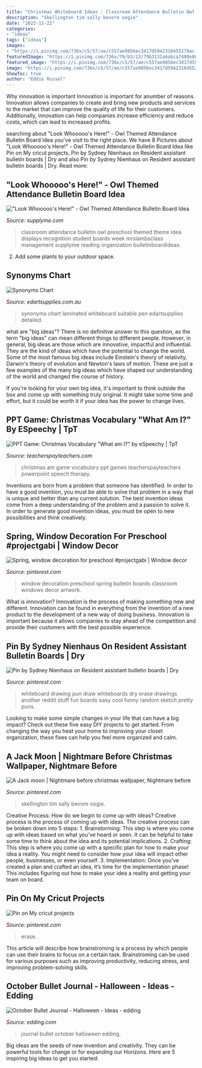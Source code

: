 ```yaml
---
title: "Christmas Whiteboard Ideas : Classroom Attendance Bulletin Owl Preschool Themed Theme Idea Displays Recognition Student Boards Week Mrslambsclass Management Supplyme Reading Organization Bulletinboardideas"
description: "Skellington tim sally bevore oogie"
date: "2022-11-22"
categories:
- "ideas"
tags: ["ideas"]
images:
- "https://i.pinimg.com/736x/c5/57/ae/c557ae9856ec3417d5942310455270ac.jpg"
featuredImage: "https://i.pinimg.com/736x/79/b3/13/79b3131a6abca7480e06b03b06e249f9.jpg"
featured_image: "https://i.pinimg.com/736x/c5/57/ae/c557ae9856ec3417d5942310455270ac.jpg"
image: "https://i.pinimg.com/736x/c5/57/ae/c557ae9856ec3417d5942310455270ac.jpg"
ShowToc: true
author: "Eddie Russel"
---
```



Why innovation is important
Innovation is important for anumber of reasons. Innovation allows companies to create and bring new products and services to the market that can improve the quality of life for their customers. Additionally, innovation can help companies increase efficiency and reduce costs, which can lead to increased profits.

	

		
searching about &quot;Look Whooooo&#039;s Here!&quot; - Owl Themed Attendance Bulletin Board Idea you've visit to the right place. We have 8 Pictures about &quot;Look Whooooo&#039;s Here!&quot; - Owl Themed Attendance Bulletin Board Idea like Pin on My cricut projects, Pin by Sydney Nienhaus on Resident assistant bulletin boards | Dry and also Pin by Sydney Nienhaus on Resident assistant bulletin boards | Dry. Read more:
		
    
## &quot;Look Whooooo&#039;s Here!&quot; - Owl Themed Attendance Bulletin Board Idea

<img loading=lazy src="http://cdn.shopify.com/s/files/1/1418/0968/products/Look-Whos-Here-Bulletin-Board_grande.jpg?v=1522781834" onerror="this.onerror=null;this.src='https://tse4.mm.bing.net/th?id=OIP.HtxllufSojQFkQdbpBnZLgAAAA&amp;pid=15.1';" alt="&quot;Look Whooooo&#039;s Here!&quot; - Owl Themed Attendance Bulletin Board Idea">

_Source: supplyme.com_

>classroom attendance bulletin owl preschool themed theme idea displays recognition student boards week mrslambsclass management supplyme reading organization bulletinboardideas. 

	

2. Add some plants to your outdoor space.

    
## Synonyms Chart

<img loading=lazy src="https://www.edartsupplies.com.au/images/P/CH6284.jpg" onerror="this.onerror=null;this.src='https://tse1.mm.bing.net/th?id=OIP.KjyWjREKhN7wjiYEP8SWKQHaHa&amp;pid=15.1';" alt="Synonyms Chart">

_Source: edartsupplies.com.au_

>synonyms chart laminated whiteboard suitable pen edartsupplies detailed. 

	

what are "big ideas"?
There is no definitive answer to this question, as the term "big ideas" can mean different things to different people. However, in general, big ideas are those which are innovative, impactful and influential. They are the kind of ideas which have the potential to change the world.
Some of the most famous big ideas include Einstein's theory of relativity, Darwin's theory of evolution and Newton's laws of motion. These are just a few examples of the many big ideas which have shaped our understanding of the world and changed the course of history.

If you're looking for your own big idea, it's important to think outside the box and come up with something truly original. It might take some time and effort, but it could be worth it if your idea has the power to change lives.

    
## PPT Game: Christmas Vocabulary &quot;What Am I?&quot; By ESpeechy | TpT

<img loading=lazy src="https://ecdn.teacherspayteachers.com/thumbitem/-NEW-Christmas-What-am-I-Vocabulary-PowerPoint-Game-NO-PREP--2894291-1518448309/original-2894291-1.jpg" onerror="this.onerror=null;this.src='https://tse3.mm.bing.net/th?id=OIP.97iVqlMI_nb8y4o8c3tQ_QAAAA&amp;pid=15.1';" alt="PPT Game: Christmas Vocabulary &quot;What am I?&quot; by eSpeechy | TpT">

_Source: teacherspayteachers.com_

>christmas am game vocabulary ppt games teacherspayteachers powerpoint speech therapy. 

	

Inventions are born from a problem that someone has identified. In order to have a good invention, you must be able to solve that problem in a way that is unique and better than any current solution. The best invention ideas come from a deep understanding of the problem and a passion to solve it. In order to generate good invention ideas, you must be open to new possibilities and think creatively.

    
## Spring, Window Decoration For Preschool #projectgabi | Window Decor

<img loading=lazy src="https://i.pinimg.com/originals/fe/4b/59/fe4b59b6e3290806ed19f28855b70de5.jpg" onerror="this.onerror=null;this.src='https://tse4.mm.bing.net/th?id=OIP.rsdvZRblw7zomBELUD24LAHaFj&amp;pid=15.1';" alt="Spring, window decoration for preschool #projectgabi | Window decor">

_Source: pinterest.com_

>window decoration preschool spring bulletin boards classroom windows decor artwork. 

	

What is innovation?
Innovation is the process of making something new and different. Innovation can be found in everything from the invention of a new product to the development of a new way of doing business. Innovation is important because it allows companies to stay ahead of the competition and provide their customers with the best possible experience.

    
## Pin By Sydney Nienhaus On Resident Assistant Bulletin Boards | Dry

<img loading=lazy src="https://i.pinimg.com/736x/79/b3/13/79b3131a6abca7480e06b03b06e249f9.jpg" onerror="this.onerror=null;this.src='https://tse3.mm.bing.net/th?id=OIP.hFKwwH5IEyX2bIHDrP0nggHaHa&amp;pid=15.1';" alt="Pin by Sydney Nienhaus on Resident assistant bulletin boards | Dry">

_Source: pinterest.com_

>whiteboard drawing pun draw whiteboards dry erase drawings another reddit stuff fun boards easy cool funny random sketch pretty puns. 

	

Looking to make some simple changes in your life that can have a big impact? Check out these five easy DIY projects to get started. From changing the way you heat your home to improving your closet organization, these fixes can help you feel more organized and calm.

    
## A Jack Moon | Nightmare Before Christmas Wallpaper, Nightmare Before

<img loading=lazy src="https://i.pinimg.com/736x/c5/57/ae/c557ae9856ec3417d5942310455270ac.jpg" onerror="this.onerror=null;this.src='https://tse1.mm.bing.net/th?id=OIP.W9ElRpDhlXmaADccsUJiQQHaI3&amp;pid=15.1';" alt="A Jack moon | Nightmare before christmas wallpaper, Nightmare before">

_Source: pinterest.com_

>skellington tim sally bevore oogie. 

	

Creative Process: How do we begin to come up with ideas?
Creative process is the process of coming up with ideas. The creative process can be broken down into 5 steps: 1. Brainstorming: This step is where you come up with ideas based on what you’ve heard or seen. It can be helpful to take some time to think about the idea and its potential implications. 2. Crafting: This step is where you come up with a specific plan for how to make your idea a reality. You might need to consider how your idea will impact other people, businesses, or even yourself. 3. Implementation: Once you’ve created a plan and crafted an idea, it’s time for the implementation phase! This includes figuring out how to make your idea a reality and getting your team on board. 
    
## Pin On My Cricut Projects

<img loading=lazy src="https://i.pinimg.com/1200x/75/36/1c/75361c5ec0abbf4dc9d15b19400743f8.jpg" onerror="this.onerror=null;this.src='https://tse3.mm.bing.net/th?id=OIP.zoT6pXST7-BjRvr3vq1DdQHaLH&amp;pid=15.1';" alt="Pin on My cricut projects">

_Source: pinterest.com_

>erase. 

	

This article will describe how brainstroming is a process by which people can use their brains to focus on a certain task. Brainstroming can be used for various purposes such as improving productivity, reducing stress, and improving problem-solving skills.

    
## October Bullet Journal - Halloween - Ideas - Edding

<img loading=lazy src="https://www.edding.com/fileadmin/ideas/bullet-journal-october-halloween/october-bullet-journal-halloween-title.jpg" onerror="this.onerror=null;this.src='https://tse4.mm.bing.net/th?id=OIP.EMD3KOKnqdA8-SG-j639SgHaEK&amp;pid=15.1';" alt="October Bullet Journal - Halloween - Ideas - edding">

_Source: edding.com_

>journal bullet october halloween edding. 

	

Big ideas are the seeds of new invention and creativity. They can be powerful tools for change or for expanding our Horizons. Here are 5 inspiring big ideas to get you started: 

